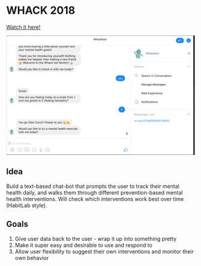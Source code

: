# WHACK 2018

[Watch it here!](https://www.youtube.com/watch?v=aXqVAB5Coo0)

![demo_image](whack_demo.png)

## Idea

Build a text-based chat-bot that prompts the user to track their mental health daily, and walks them through different prevention-based mental health interventions. Will check which interventions work best over time (HabitLab style).

## Goals

1. Give user data back to the user - wrap it up into something pretty
2. Make it super easy and desirable to use and respond to
3. Allow user flexibility to suggest their own interventions and monitor their own behavior